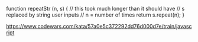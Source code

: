function repeatStr (n, s) {
  // this took much longer than it should have
  // s replaced by string user inputs
  // n = number of times
  return s.repeat(n);
}

https://www.codewars.com/kata/57a0e5c372292dd76d000d7e/train/javascript

